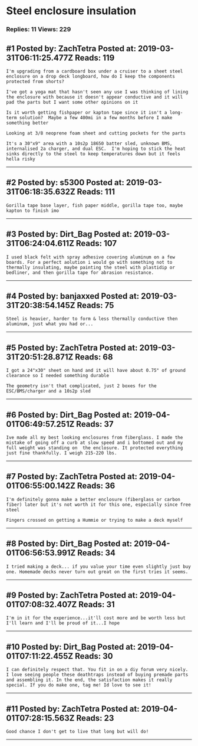 # Steel enclosure insulation

### Replies: 11 Views: 229

## \#1 Posted by: ZachTetra Posted at: 2019-03-31T06:11:25.477Z Reads: 119

```
I'm upgrading from a cardboard box under a cruiser to a sheet steel enclosure on a drop deck longboard, how do I keep the components protected from shorts?

I've got a yoga mat that hasn't seen any use I was thinking of lining the enclosure with because it doesn't appear conductive and it will pad the parts but I want some other opinions on it

Is it worth getting fishpaper or kapton tape since it isn't a long-term solution?  Maybe a few 400mi in a few months before I make something better

Looking at 3/8 neoprene foam sheet and cutting pockets for the parts 

It's a 30"x9" area with a 10s2p 18650 batter sled, unknown BMS, internalised 2a charger, and dual ESC.  I'm hoping to stick the heat sinks directly to the steel to keep temperatures down but it feels hella risky
```

---
## \#2 Posted by: s5300 Posted at: 2019-03-31T06:18:35.632Z Reads: 111

```
Gorilla tape base layer, fish paper middle, gorilla tape too, maybe kapton to finish imo
```

---
## \#3 Posted by: Dirt_Bag Posted at: 2019-03-31T06:24:04.611Z Reads: 107

```
I used black felt with spray adhesive covering aluminum on a few boards. For a perfect aolution i would go with something not to thermally insulating, maybe painting the steel with plastidip or bedliner, and then gorilla tape for abrasion resistance.
```

---
## \#4 Posted by: banjaxxed Posted at: 2019-03-31T20:38:54.145Z Reads: 75

```
Steel is heavier, harder to form & less thermally conductive then aluminum, just what you had or...
```

---
## \#5 Posted by: ZachTetra Posted at: 2019-03-31T20:51:28.871Z Reads: 68

```
I got a 24"x30" sheet on hand and it will have about 0.75" of ground clearance so I needed something durable

The geometry isn't that complicated, just 2 boxes for the ESC/BMS/charger and a 10s2p sled
```

---
## \#6 Posted by: Dirt_Bag Posted at: 2019-04-01T06:49:57.251Z Reads: 37

```
Ive made all my best looking enclosures from fiberglass. I made the mistake of going off a curb at slow speed and i bottomed out and my full weight was standing on  the enclosure. It protected everything just fine thankfully. I weigh 215-220 lbs.
```

---
## \#7 Posted by: ZachTetra Posted at: 2019-04-01T06:55:00.142Z Reads: 36

```
I'm definitely gonna make a better enclosure (fiberglass or carbon fiber) later but it's not worth it for this one, especially since free steel

Fingers crossed on getting a Hummie or trying to make a deck myself
```

---
## \#8 Posted by: Dirt_Bag Posted at: 2019-04-01T06:56:53.991Z Reads: 34

```
I tried making a deck... if you value your time even slightly just buy one. Homemade decks never turn out great on the first tries it seems.
```

---
## \#9 Posted by: ZachTetra Posted at: 2019-04-01T07:08:32.407Z Reads: 31

```
I'm in it for the experience...it'll cost more and be worth less but I'll learn and I'll be proud of it...I hope
```

---
## \#10 Posted by: Dirt_Bag Posted at: 2019-04-01T07:11:22.455Z Reads: 30

```
I can definitely respect that. You fit in on a diy forum very nicely. I love seeing people these deathtraps instead of buying premade parts and assembling it. In the end, the satisfaction makes it really special. If you do make one, tag me! Id love to see it!
```

---
## \#11 Posted by: ZachTetra Posted at: 2019-04-01T07:28:15.563Z Reads: 23

```
Good chance I don't get to live that long but will do!
```

---
